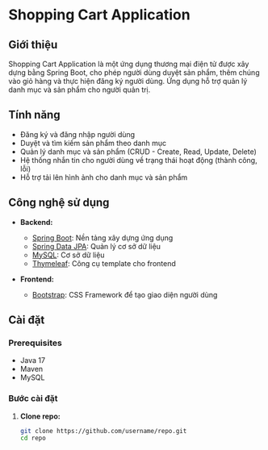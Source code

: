 # Shopping Cart Application

## Giới thiệu

Shopping Cart Application là một ứng dụng thương mại điện tử được xây dựng bằng Spring Boot, cho phép người dùng duyệt sản phẩm, thêm chúng vào giỏ hàng và thực hiện đăng ký người dùng. Ứng dụng hỗ trợ quản lý danh mục và sản phẩm cho người quản trị.

## Tính năng

- Đăng ký và đăng nhập người dùng
- Duyệt và tìm kiếm sản phẩm theo danh mục
- Quản lý danh mục và sản phẩm (CRUD - Create, Read, Update, Delete)
- Hệ thống nhắn tin cho người dùng về trạng thái hoạt động (thành công, lỗi)
- Hỗ trợ tải lên hình ảnh cho danh mục và sản phẩm

## Công nghệ sử dụng

- **Backend:**
  - [Spring Boot](https://spring.io/projects/spring-boot): Nền tảng xây dựng ứng dụng
  - [Spring Data JPA](https://spring.io/projects/spring-data-jpa): Quản lý cơ sở dữ liệu
  - [MySQL](https://www.mysql.com/): Cơ sở dữ liệu
  - [Thymeleaf](https://www.thymeleaf.org/): Công cụ template cho frontend

- **Frontend:**
  - [Bootstrap](https://getbootstrap.com/): CSS Framework để tạo giao diện người dùng

## Cài đặt

### Prerequisites

- Java 17
- Maven
- MySQL

### Bước cài đặt

1. **Clone repo:**

   ```bash
   git clone https://github.com/username/repo.git
   cd repo
